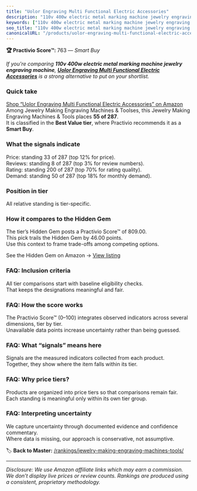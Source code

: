 ```yaml
---
title: "Uolor Engraving Multi Functional Electric Accessories"
description: "110v 400w electric metal marking machine jewelry engraving machine: Data-driven within Best Value ranking using the Practivio Score™. Positioned by quality, va…"
keywords: ["110v 400w electric metal marking machine jewelry engraving machine"]
seo_title: "110v 400w electric metal marking machine jewelry engraving machine — Smart Buy Best Value (2025)"
canonicalURL: "/products/uolor-engraving-multi-functional-electric-accessories-B07QGYXVFH/"
---
```


**🏆 Practivio Score™:** 763 — _Smart Buy_


*If you're comparing **110v 400w electric metal marking machine jewelry engraving machine**, **[Uolor Engraving Multi Functional Electric Accessories](https://www.amazon.com/dp/B07QGYXVFH?tag=practivio-20)** is a strong alternative to put on your shortlist.*
### Quick take
[Shop “Uolor Engraving Multi Functional Electric Accessories” on Amazon](https://www.amazon.com/dp/B07QGYXVFH?tag=practivio-20)
Among Jewelry Making Engraving Machines & Toolses, this Jewelry Making Engraving Machines & Tools places **55 of 287**.  
It is classified in the **Best Value tier**, where Practivio recommends it as a **Smart Buy**.

### What the signals indicate
Price: standing 33 of 287 (top 12% for price).  
Reviews: standing 8 of 287 (top 3% for review numbers).  
Rating: standing 200 of 287 (top 70% for rating quality).  
Demand: standing 50 of 287 (top 18% for monthly demand).

### Position in tier
All relative standing is tier-specific.

### How it compares to the Hidden Gem
The tier’s Hidden Gem posts a Practivio Score™ of 809.00.  
This pick trails the Hidden Gem by 46.00 points.  
Use this context to frame trade-offs among competing options.  

See the Hidden Gem on Amazon → [View listing](https://www.amazon.com/dp/B077Y86FKJ?tag=practivio-20)

### FAQ: Inclusion criteria
All tier comparisons start with baseline eligibility checks.  
That keeps the designations meaningful and fair.

### FAQ: How the score works
The Practivio Score™ (0–100) integrates observed indicators across several dimensions, tier by tier.  
Unavailable data points increase uncertainty rather than being guessed.

### FAQ: What “signals” means here
Signals are the measured indicators collected from each product.  
Together, they show where the item falls within its tier.

### FAQ: Why price tiers?
Products are organized into price tiers so that comparisons remain fair.  
Each standing is meaningful only within its own tier group.

### FAQ: Interpreting uncertainty
We capture uncertainty through documented evidence and confidence commentary.  
Where data is missing, our approach is conservative, not assumptive.


🏷️ **Back to Master:** [/rankings/jewelry-making-engraving-machines-tools/](/rankings/jewelry-making-engraving-machines-tools/)

---
_Disclosure: We use Amazon affiliate links which may earn a commission. We don’t display live prices or review counts. Rankings are produced using a consistent, proprietary methodology._
